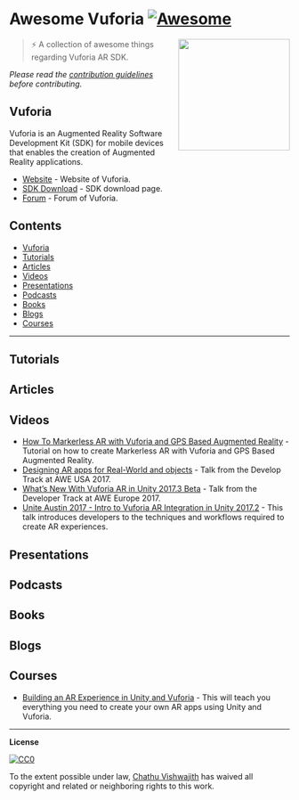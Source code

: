 # Awesome Vuforia [![Awesome](https://cdn.rawgit.com/sindresorhus/awesome/d7305f38d29fed78fa85652e3a63e154dd8e8829/media/badge.svg)](https://github.com/sindresorhus/awesome)

[<img src="https://raw.githubusercontent.com/iamchathu/awesome-vuforia/master/vuforia-color.png" align="right" width="200">](https://vuforia.com/)

>⚡️ A collection of awesome things regarding Vuforia AR SDK.

*Please read the [contribution guidelines](contributing.md) before contributing.*

## Vuforia

Vuforia is an Augmented Reality Software Development Kit (SDK) for mobile devices that enables the creation of Augmented Reality applications.

- [Website](https://reactioncommerce.com/) - Website of Vuforia.
- [SDK Download](https://developer.vuforia.com/downloads/sdk) - SDK download page.
- [Forum](https://developer.vuforia.com/forum) - Forum of Vuforia.


## Contents

- [Vuforia](#vuforia)
- [Tutorials](#tutorials)
- [Articles](#articles)
- [Videos](#videos)
- [Presentations](#presentations)
- [Podcasts](#podcasts)
- [Books](#books)
- [Blogs](#blogs)
- [Courses](#courses)

---

## Tutorials

## Articles

## Videos
- [How To Markerless AR with Vuforia and GPS Based Augmented Reality](https://www.youtube.com/watch?v=X6djed8e4n0) - Tutorial on how to create Markerless AR with Vuforia and GPS Based Augmented Reality.
- [Designing AR apps for Real-World and objects](https://www.youtube.com/watch?v=nRwgS1hEOUY) - Talk from the Develop Track at AWE USA 2017.
- [What’s New With Vuforia AR in Unity 2017.3 Beta](https://www.youtube.com/watch?v=Vt8y8kJ73no) - Talk from the Developer Track at AWE Europe 2017.
- [Unite Austin 2017 - Intro to Vuforia AR Integration in Unity 2017.2](https://www.youtube.com/watch?v=yIvQSrPEtIY) - This talk introduces developers to the techniques and workflows required to create AR experiences.

## Presentations

## Podcasts

## Books

## Blogs

## Courses
- [Building an AR Experience in Unity and Vuforia](https://www.pluralsight.com/courses/unity-vuforia-building-ar-experience) - This will teach you everything you need to create your own AR apps using Unity and Vuforia.

 
--- 
**License**

[![CC0](http://mirrors.creativecommons.org/presskit/buttons/88x31/svg/cc-zero.svg)](https://creativecommons.org/publicdomain/zero/1.0/)

To the extent possible under law, [Chathu Vishwajith](https://chathu.me) has waived all copyright and related or neighboring rights to this work.
